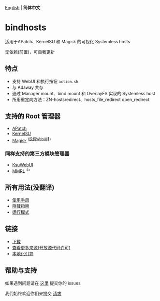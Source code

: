 [English](https://github.com/bindhosts/bindhosts/blob/master/README.md) | **简体中文**

# bindhosts

适用于APatch、KernelSU 和 Magisk 的可视化 Systemless hosts

无依赖(前置)，可自我更新

## 特点

- 支持 WebUI 和执行按钮 `action.sh`
- 与 Adaway 共存
- 通过 Manager mount、bind mount 和 OverlayFS 实现的 Systemless host
- 所用重定向方法：ZN-hostsredirect、hosts_file_redirect open_redirect

## 支持的 Root 管理器

- [APatch](https://github.com/bmax121/APatch) 
- [KernelSU](https://github.com/tiann/KernelSU)
- [Magisk](https://github.com/topjohnwu/Magisk)  <sup>([没有WebUI](https://github.com/topjohnwu/Magisk/issues/8609#event-15568590949)👀)</sup>

### 同样支持的第三方模块管理器

- [KsuWebUI](https://github.com/5ec1cff/KsuWebUIStandalone)
- [MMRL](https://github.com/DerGoogler/MMRL)   <sup>👍</sup>

## 所有用法(没翻译)

- [使用手册](Documentation/usage.md)
- [隐藏指南](Documentation/hiding.md)
- [运行模式](Documentation/modes.md)

## 链接

- [下载](https://github.com/bindhosts/bindhosts/releases)
- [查看更多来源(开放源代码许可) ](Documentation/sources.md)
- [本地化引导](Documentation/localize.md)

## 帮助与支持

如果遇到问题请在 [这里](https://github.com/bindhosts/bindhosts/issues) 提交你的 issues

我们始终欢迎你们来提交 [请求](https://github.com/bindhosts/bindhosts/pulls)
